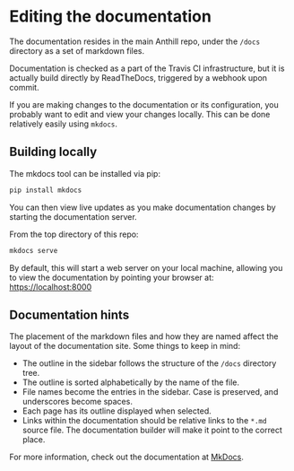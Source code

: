 # Editing the documentation

The documentation resides in the main Anthill repo, under the `/docs`
directory as a set of markdown files.

Documentation is checked as a part of the Travis CI infrastructure, but it is
actually build directly by ReadTheDocs, triggered by a webhook upon commit.

If you are making changes to the documentation or its configuration, you
probably want to edit and view your changes locally. This can be done
relatively easily using `mkdocs`.

## Building locally

The mkdocs tool can be installed via pip:

```sh
pip install mkdocs
```

You can then view live updates as you make documentation changes by starting
the documentation server.

From the top directory of this repo:

```sh
mkdocs serve
```

By default, this will start a web server on your local machine, allowing you to
view the documentation by pointing your browser at:
[https://localhost:8000](https://localhost:8000)

## Documentation hints

The placement of the markdown files and how they are named affect the layout of
the documentation site. Some things to keep in mind:

- The outline in the sidebar follows the structure of the `/docs` directory
  tree.
- The outline is sorted alphabetically by the name of the file.
- File names become the entries in the sidebar. Case is preserved, and
  underscores become spaces.
- Each page has its outline displayed when selected.
- Links within the documentation should be relative links to the `*.md` source
  file. The documentation builder will make it point to the correct place.

For more information, check out the documentation at
[MkDocs](https://www.mkdocs.org/).
